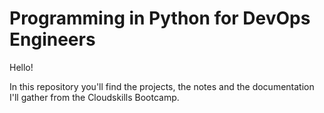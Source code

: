 # Programming in Python for DevOps Engineers

Hello!

In this repository you'll find the projects, the notes and the documentation I'll gather from the Cloudskills Bootcamp.
